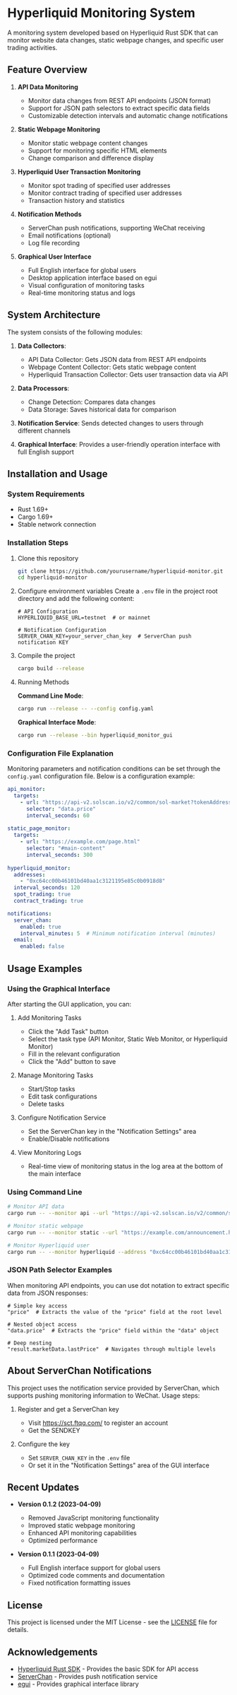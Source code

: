# Hyperliquid Monitoring System

A monitoring system developed based on Hyperliquid Rust SDK that can monitor website data changes, static webpage changes, and specific user trading activities.

## Feature Overview

1. **API Data Monitoring**
   - Monitor data changes from REST API endpoints (JSON format)
   - Support for JSON path selectors to extract specific data fields
   - Customizable detection intervals and automatic change notifications

2. **Static Webpage Monitoring**
   - Monitor static webpage content changes
   - Support for monitoring specific HTML elements
   - Change comparison and difference display

3. **Hyperliquid User Transaction Monitoring**
   - Monitor spot trading of specified user addresses
   - Monitor contract trading of specified user addresses
   - Transaction history and statistics

4. **Notification Methods**
   - ServerChan push notifications, supporting WeChat receiving
   - Email notifications (optional)
   - Log file recording

5. **Graphical User Interface**
   - Full English interface for global users
   - Desktop application interface based on egui
   - Visual configuration of monitoring tasks
   - Real-time monitoring status and logs

## System Architecture

The system consists of the following modules:

1. **Data Collectors**:
   - API Data Collector: Gets JSON data from REST API endpoints
   - Webpage Content Collector: Gets static webpage content
   - Hyperliquid Transaction Collector: Gets user transaction data via API

2. **Data Processors**:
   - Change Detection: Compares data changes
   - Data Storage: Saves historical data for comparison

3. **Notification Service**: Sends detected changes to users through different channels

4. **Graphical Interface**: Provides a user-friendly operation interface with full English support

## Installation and Usage

### System Requirements

- Rust 1.69+
- Cargo 1.69+
- Stable network connection

### Installation Steps

1. Clone this repository
   ```bash
   git clone https://github.com/yourusername/hyperliquid-monitor.git
   cd hyperliquid-monitor
   ```

2. Configure environment variables
   Create a `.env` file in the project root directory and add the following content:
   ```
   # API Configuration
   HYPERLIQUID_BASE_URL=testnet  # or mainnet
   
   # Notification Configuration
   SERVER_CHAN_KEY=your_server_chan_key  # ServerChan push notification KEY
   ```

3. Compile the project
   ```bash
   cargo build --release
   ```

4. Running Methods

   **Command Line Mode**:
   ```bash
   cargo run --release -- --config config.yaml
   ```

   **Graphical Interface Mode**:
   ```bash
   cargo run --release --bin hyperliquid_monitor_gui
   ```

### Configuration File Explanation

Monitoring parameters and notification conditions can be set through the `config.yaml` configuration file. Below is a configuration example:

```yaml
api_monitor:
  targets:
    - url: "https://api-v2.solscan.io/v2/common/sol-market?tokenAddress=So11111111111111111111111111111111111111112"
      selector: "data.price"
      interval_seconds: 60
      
static_page_monitor:
  targets:
    - url: "https://example.com/page.html"
      selector: "#main-content"
      interval_seconds: 300
      
hyperliquid_monitor:
  addresses:
    - "0xc64cc00b46101bd40aa1c3121195e85c0b0918d8"
  interval_seconds: 120
  spot_trading: true
  contract_trading: true

notifications:
  server_chan:
    enabled: true
    interval_minutes: 5  # Minimum notification interval (minutes)
  email:
    enabled: false
```

## Usage Examples

### Using the Graphical Interface

After starting the GUI application, you can:

1. Add Monitoring Tasks
   - Click the "Add Task" button
   - Select the task type (API Monitor, Static Web Monitor, or Hyperliquid Monitor)
   - Fill in the relevant configuration
   - Click the "Add" button to save

2. Manage Monitoring Tasks
   - Start/Stop tasks
   - Edit task configurations
   - Delete tasks

3. Configure Notification Service
   - Set the ServerChan key in the "Notification Settings" area
   - Enable/Disable notifications

4. View Monitoring Logs
   - Real-time view of monitoring status in the log area at the bottom of the main interface

### Using Command Line

```bash
# Monitor API data
cargo run -- --monitor api --url "https://api-v2.solscan.io/v2/common/sol-market?tokenAddress=So11111111111111111111111111111111111111112" --selector "data.price"

# Monitor static webpage
cargo run -- --monitor static --url "https://example.com/announcement.html" --selector "#announcement-content"

# Monitor Hyperliquid user
cargo run -- --monitor hyperliquid --address "0xc64cc00b46101bd40aa1c3121195e85c0b0918d8"
```

### JSON Path Selector Examples

When monitoring API endpoints, you can use dot notation to extract specific data from JSON responses:

```
# Simple key access
"price"  # Extracts the value of the "price" field at the root level

# Nested object access
"data.price"  # Extracts the "price" field within the "data" object

# Deep nesting
"result.marketData.lastPrice"  # Navigates through multiple levels
```

## About ServerChan Notifications

This project uses the notification service provided by ServerChan, which supports pushing monitoring information to WeChat. Usage steps:

1. Register and get a ServerChan key
   - Visit https://sct.ftqq.com/ to register an account
   - Get the SENDKEY

2. Configure the key
   - Set `SERVER_CHAN_KEY` in the `.env` file
   - Or set it in the "Notification Settings" area of the GUI interface

## Recent Updates

- **Version 0.1.2 (2023-04-09)**
  - Removed JavaScript monitoring functionality
  - Improved static webpage monitoring
  - Enhanced API monitoring capabilities
  - Optimized performance

- **Version 0.1.1 (2023-04-09)**
  - Full English interface support for global users
  - Optimized code comments and documentation
  - Fixed notification formatting issues

## License

This project is licensed under the MIT License - see the [LICENSE](LICENSE) file for details.

## Acknowledgements

- [Hyperliquid Rust SDK](https://github.com/hyperliquid-dex/hyperliquid-rust-sdk) - Provides the basic SDK for API access
- [ServerChan](https://sct.ftqq.com/) - Provides push notification service
- [egui](https://github.com/emilk/egui) - Provides graphical interface library 